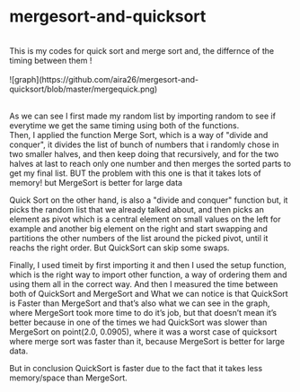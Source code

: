 # mergesort-and-quicksort
<br>
This is my codes for quick sort and merge sort and, the differnce of the timing between them !<br>
<br>
![graph](https://github.com/aira26/mergesort-and-quicksort/blob/master/mergequick.png) 
<br> <br>

As we can see I first made my random list by importing random to see if everytime we get the same timing using both of the functions.<br>
Then, I applied the function Merge Sort, which is a way of "divide and conquer", it divides the list of bunch of numbers that i randomly chose in two smaller halves, and then keep doing that recursively, and for the two halves at last to reach only one number and then merges the sorted parts to get my final list. BUT the problem with this one is that it takes lots of memory! but MergeSort is better for large data <br> 

Quick Sort on the other hand, is also a "divide and conquer" function but, it picks the random list that we already talked about, and then picks an element as pivot which is a central element on small values on the left for example and another big element on the right and start swapping and partitions the other numbers of the list around the picked pivot, until it reachs the right order. But QuickSort can skip some swaps.<br>

Finally, I used timeit by first importing it and then I used the setup function, which is the right way to import other function, a way of ordering them and using them all in the correct way. And then I measured the time between both of QuickSort and MergeSort and What we can notice is that QuickSort is Faster than MergeSort and that’s also what we can see in the graph, where MergeSort took more time to do it’s job, but that doesn’t mean it’s better because in one of the times we had QuickSort was slower than MergeSort on point(2.0, 0.0905), where it was a worst case of quicksort where merge sort was faster than it, because MergeSort is better for large data. <br>


 But in conclusion QuickSort is faster due to the fact that it takes less memory/space than MergeSort.
